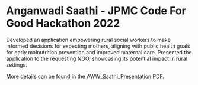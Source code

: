 # Anganwadi Saathi - JPMC Code For Good Hackathon 2022

Developed an application empowering rural social workers to make informed decisions for expecting mothers, aligning with public health goals for early malnutrition prevention and improved maternal care. Presented the application to the requesting NGO, showcasing its potential impact in rural settings.

More details can be found in the AWW_Saathi_Presentation PDF.